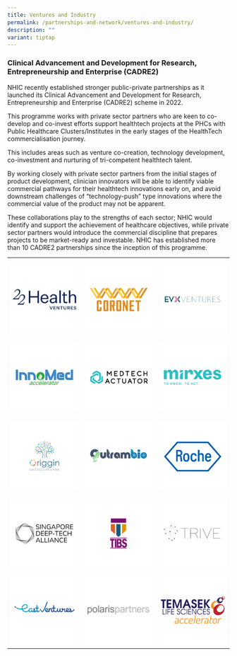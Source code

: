 ```yaml
---
title: Ventures and Industry
permalink: /partnerships-and-network/ventures-and-industry/
description: ""
variant: tiptap
---
```

<h3><strong>Clinical Advancement and Development for Research, Entrepreneurship and Enterprise (CADRE2)</strong></h3><p>NHIC recently established stronger public-private partnerships as it launched its Clinical Advancement and Development for Research, Entrepreneurship and Enterprise (CADRE2) scheme in 2022.</p><p>This programme works with private sector partners who are keen to co-develop and co-invest efforts support healthtech projects at the PHCs with Public Healthcare Clusters/Institutes in the early stages of the HealthTech commercialisation journey.</p><p>This includes areas such as venture co-creation, technology development, co-investment and nurturing of tri-competent healthtech talent.</p><p>By working closely with private sector partners from the initial stages of product development, clinician innovators will be able to identify viable commercial pathways for their healthtech innovations early on, and avoid downstream challenges of “technology-push” type innovations where the commercial value of the product may not be apparent.</p><p>These collaborations play to the strengths of each sector; NHIC would identify and support the achievement of healthcare objectives, while private sector partners would introduce the commercial discipline that prepares projects to be market-ready and investable. NHIC has established more than 10 CADRE2 partnerships since the inception of this programme.</p><table><tbody><tr><th rowspan="1" colspan="1"><p></p><div class="isomer-image-wrapper"><img style="width: 100%" height="auto" width="100%" alt="22 Health Ventures" src="/images/Partners Icons/CADRE2/22HealthVentures.jpg"></div></th><th rowspan="1" colspan="1"><p></p><div class="isomer-image-wrapper"><img style="width: 100%" height="auto" width="100%" alt="Coronet" src="/images/Partners Icons/CADRE2/cadre logos_coronet.png"></div></th><th rowspan="1" colspan="1"><p></p><div class="isomer-image-wrapper"><img style="width: 100%" height="auto" width="100%" alt="EVX Ventures" src="/images/Partners Icons/CADRE2/cadre logos_evx.png"></div></th></tr><tr><td rowspan="1" colspan="1"><p></p><div class="isomer-image-wrapper"><img style="width: 100%" height="auto" width="100%" alt="InnoMed Accelerator" src="/images/Partners Icons/CADRE2/cadre logos_innomed.png"></div></td><td rowspan="1" colspan="1"><p></p><div class="isomer-image-wrapper"><img style="width: 100%" height="auto" width="100%" alt="Medtech Actuator" src="/images/Partners Icons/CADRE2/cadre logos_medtech actuator.png"></div></td><td rowspan="1" colspan="1"><p></p><div class="isomer-image-wrapper"><img style="width: 100%" height="auto" width="100%" alt="mirxes" src="/images/Partners Icons/CADRE2/cadre logos_mirxes.png"></div></td></tr><tr><td rowspan="1" colspan="1"><p></p><div class="isomer-image-wrapper"><img style="width: 100%" height="auto" width="100%" alt="Origgin" src="/images/Partners Icons/CADRE2/cadre logos_origgin.png"></div></td><td rowspan="1" colspan="1"><p></p><div class="isomer-image-wrapper"><img style="width: 100%" height="auto" width="100%" alt="Outrambio" src="/images/Partners Icons/CADRE2/cadre logos_outrambio.png"></div></td><td rowspan="1" colspan="1"><p></p><div class="isomer-image-wrapper"><img style="width: 100%" height="auto" width="100%" alt="Roche" src="/images/Partners Icons/CADRE2/cadre logos_roche.png"></div></td></tr><tr><td rowspan="1" colspan="1"><p></p><div class="isomer-image-wrapper"><img style="width: 100%" height="auto" width="100%" alt="Singapore Deep-Tech Alliance" src="/images/Partners Icons/CADRE2/cadre logos_sdta.png"></div></td><td rowspan="1" colspan="1"><p></p><div class="isomer-image-wrapper"><img style="width: 100%" height="auto" width="100%" alt="Trinity Innovation Bioventure Singapore" src="/images/Partners Icons/CADRE2/cadre logos_tibs.png"></div></td><td rowspan="1" colspan="1"><p></p><div class="isomer-image-wrapper"><img style="width: 100%" height="auto" width="100%" alt="Trive" src="/images/Partners Icons/CADRE2/cadre logos_trive.png"></div></td></tr><tr><td rowspan="1" colspan="1"><p></p><div class="isomer-image-wrapper"><img style="width: 100%" height="auto" width="100%" alt="East Ventures" src="/images/Partners Icons/CADRE2/east_ventures_logo_color.png"></div></td><td rowspan="1" colspan="1"><p></p><div class="isomer-image-wrapper"><img style="width: 100%" height="auto" width="100%" alt="Polaris Partners" src="/images/Partners Icons/CADRE2/polarispartners.jpg"></div></td><td rowspan="1" colspan="1"><p></p><div class="isomer-image-wrapper"><img style="width: 100%" height="auto" width="100%" alt="Temasek Life Sciences Accelerator" src="/images/Partners Icons/CADRE2/TLA.jpg"></div></td></tr></tbody></table><p></p>